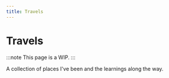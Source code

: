 ```yaml
---
title: Travels
---
```


# Travels

:::note
This page is a WIP.
:::

A collection of places I've been and the learnings along the way.